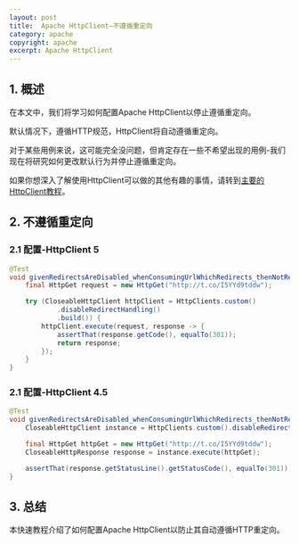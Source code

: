 ```yaml
---
layout: post
title:  Apache HttpClient–不遵循重定向
category: apache
copyright: apache
excerpt: Apache HttpClient
---
```


## 1. 概述

在本文中，我们将学习如何配置Apache HttpClient以停止遵循重定向。

默认情况下，遵循HTTP规范，HttpClient将自动遵循重定向。

对于某些用例来说，这可能完全没问题，但肯定存在一些不希望出现的用例-我们现在将研究如何更改默认行为并停止遵循重定向。

如果你想深入了解使用HttpClient可以做的其他有趣的事情，请转到[主要的HttpClient教程](https://www.baeldung.com/httpclient-guide)。

## 2. 不遵循重定向

### 2.1 配置-HttpClient 5

```java
@Test
void givenRedirectsAreDisabled_whenConsumingUrlWhichRedirects_thenNotRedirected() throws IOException {
    final HttpGet request = new HttpGet("http://t.co/I5YYd9tddw");

    try (CloseableHttpClient httpClient = HttpClients.custom()
            .disableRedirectHandling()
            .build()) {
        httpClient.execute(request, response -> {
            assertThat(response.getCode(), equalTo(301));
            return response;
        });
    }
}
```

### 2.1 配置-HttpClient 4.5

```java
@Test
void givenRedirectsAreDisabled_whenConsumingUrlWhichRedirects_thenNotRedirected() throws IOException {
    CloseableHttpClient instance = HttpClients.custom().disableRedirectHandling().build();

    final HttpGet httpGet = new HttpGet("http://t.co/I5YYd9tddw");
    CloseableHttpResponse response = instance.execute(httpGet);

    assertThat(response.getStatusLine().getStatusCode(), equalTo(301));
}
```

## 3. 总结

本快速教程介绍了如何配置Apache HttpClient以防止其自动遵循HTTP重定向。